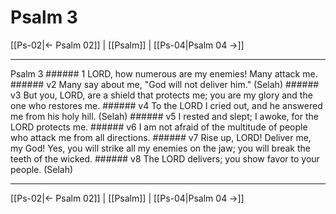# Psalm 3

[[Ps-02|← Psalm 02]] | [[Psalm]] | [[Ps-04|Psalm 04 →]]
***

Psalm 3 ###### 1 LORD, how numerous are my enemies! Many attack me. ###### v2 Many say about me, "God will not deliver him." (Selah) ###### v3 But you, LORD, are a shield that protects me; you are my glory and the one who restores me. ###### v4 To the LORD I cried out, and he answered me from his holy hill. (Selah) ###### v5 I rested and slept; I awoke, for the LORD protects me. ###### v6 I am not afraid of the multitude of people who attack me from all directions. ###### v7 Rise up, LORD! Deliver me, my God! Yes, you will strike all my enemies on the jaw; you will break the teeth of the wicked. ###### v8 The LORD delivers; you show favor to your people. (Selah)

***
[[Ps-02|← Psalm 02]] | [[Psalm]] | [[Ps-04|Psalm 04 →]]

